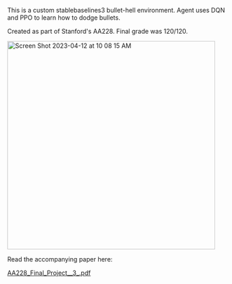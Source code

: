 This is a custom stablebaselines3 bullet-hell environment. Agent uses DQN and PPO to learn how to dodge bullets.

Created as part of Stanford's AA228. Final grade was 120/120.

<img width="474" alt="Screen Shot 2023-04-12 at 10 08 15 AM" src="https://user-images.githubusercontent.com/86944352/231531547-c3869e91-99b4-47e0-b372-fa499c33a665.png">

Read the accompanying paper here:

[AA228_Final_Project__3_.pdf](https://github.com/mrjonjonjon/Bullet-Hell-Bot/files/11214144/AA228_Final_Project__3_.pdf)


